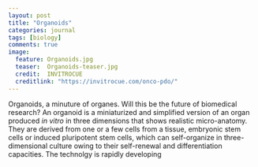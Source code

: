 ```yaml
---
layout: post
title: "Organoids"
categories: journal 
tags: [biology]
comments: true
image:  
  feature: Organoids.jpg
  teaser:  Organoids-teaser.jpg
  credit:  INVITROCUE
  creditlink: "https://invitrocue.com/onco-pdo/"
---
```


Organoids, a minuture of organes. Will this be the future of biomedical research? An organoid is a miniaturized and simplified version of an organ produced <em>in vitro</em> in three dimensions that shows realistic micro-anatomy. They are derived from one or a few cells from a tissue, embryonic stem cells or induced pluripotent stem cells, which can self-organize in three-dimensional culture owing to their self-renewal and differentiation capacities. The technolgy is rapidly developing 

